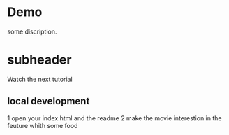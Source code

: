 # Demo

some discription.

# subheader

Watch the next tutorial 

## local development  

1 open  your index.html and the readme 
2 make the movie interestion in the feuture whith some food 
